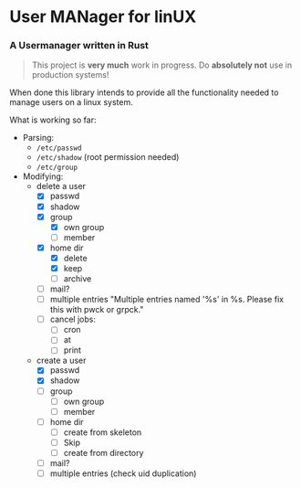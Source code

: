 # **U**ser **MAN**ager for lin**UX**
### A Usermanager written in Rust

> This project is **very much** work in progress. Do **absolutely not** use in production systems!

When done this library intends to provide all the functionality needed to manage users on a linux system.

What is working so far:
  * Parsing:
    * `/etc/passwd`
    * `/etc/shadow` (root permission needed)
    * `/etc/group`
  * Modifying:
    * delete a user
        * [x] passwd
        * [x] shadow
        * [X] group
            * [x] own group
            * [ ] member
        * [x] home dir
            * [x] delete
            * [x] keep
            * [ ] archive
        * [ ] mail?
        * [ ] multiple entries "Multiple entries named '%s' in %s. Please fix this with pwck or grpck."
        * [ ] cancel jobs:
            * [ ] cron
            * [ ] at
            * [ ] print
    * create a user
        - [x] passwd
        - [x] shadow
        - [ ] group
            - [ ] own group
            - [ ] member
        - [ ] home dir
            - [ ] create from skeleton
            - [ ] Skip
            - [ ] create from directory
        - [ ] mail?
        - [ ] multiple entries (check uid duplication)